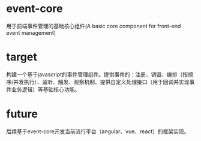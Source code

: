 # event-core
用于前端事件管理的基础核心组件(A basic core component for front-end event management)
# target
构建一个基于javascript的事件管理组件。提供事件的：注册、销毁、编排（按顺序/并发执行）、监听、触发、观察机制、提供自定义处理接口（用于回调并实现事件业务逻辑）等基础核心功能。
# future
后续基于event-core开发当前流行平台（angular、vue、react）的框架实现。

